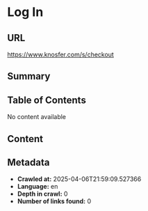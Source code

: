 # Log In

## URL
https://www.knosfer.com/s/checkout

## Summary


## Table of Contents
No content available

## Content


## Metadata
- **Crawled at:** 2025-04-06T21:59:09.527366
- **Language:** en
- **Depth in crawl:** 0
- **Number of links found:** 0

